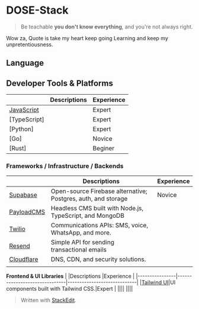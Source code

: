# DOSE-Stack
> Be teachable **you don't know everything**, and you're not always right.

Wow za, Quote is take my heart keep going Learning and keep my unpretentiousness.
## Language


## Developer Tools & Platforms 
|                |Descriptions                          |Experience                         |
|----------------|-------------------------------|-----------------------------|
|[JavaScript]()||Expert |
|[TypeScript]||Expert|
|[Python]||Expert|
|[Go]||Novice|
|[Rust]||Beginer|


### **Frameworks / Infrastructure / Backends**
|                |Descriptions                          |Experience                         |
|----------------|-------------------------------|-----------------------------|
|[Supabase](https://supabase.com/)|Open-source Firebase alternative; Postgres, auth, and storage            |Novice            |
|[PayloadCMS](https://payloadcms.com/)|Headless CMS built with Node.js, TypeScript, and MongoDB|
|[Twilio](https://www.twilio.com/)|Communications APIs: SMS, voice, WhatsApp, and more.||
|[Resend](https://resend.com/home)|Simple API for sending transactional emails||
|[Cloudflare](https://dash.cloudflare.com/login)|DNS, CDN, and security solutions.||
||||

**Frontend & UI Libraries**
|                |Descriptions                          |Experience                         |
|----------------|-------------------------------|-----------------------------|
|[Tailwind UI](https://tailwindui.com/)|UI components built with Tailwind CSS.|Expert |
||||
||||




> Written with [StackEdit](https://stackedit.io/).
